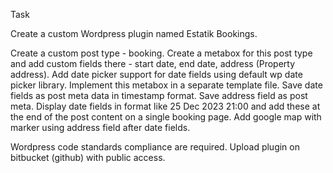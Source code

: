 Task

Create a custom Wordpress plugin named Estatik Bookings.

Create a custom post type - booking.
Create a metabox for this post type and add custom fields there - start date, end date, address (Property address).
Add date picker support for date fields using default wp date picker library.
Implement this metabox in a separate template file.
Save date fields as post meta data in timestamp format.
Save address field as post meta.
Display date fields in format like 25 Dec 2023 21:00 and add these at the end of the post content on a single booking page.
Add google map with marker using address field after date fields.

Wordpress code standards compliance are required.
Upload plugin on bitbucket (github) with public access.
